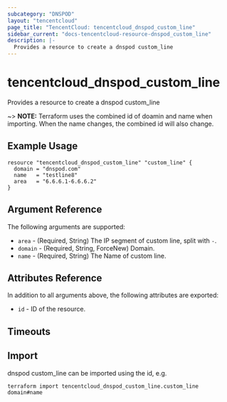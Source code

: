 ```yaml
---
subcategory: "DNSPOD"
layout: "tencentcloud"
page_title: "TencentCloud: tencentcloud_dnspod_custom_line"
sidebar_current: "docs-tencentcloud-resource-dnspod_custom_line"
description: |-
  Provides a resource to create a dnspod custom_line
---
```


# tencentcloud_dnspod_custom_line

Provides a resource to create a dnspod custom_line

~> **NOTE:** Terraform uses the combined id of doamin and name when importing. When the name changes, the combined id will also change.

## Example Usage

```hcl
resource "tencentcloud_dnspod_custom_line" "custom_line" {
  domain = "dnspod.com"
  name   = "testline8"
  area   = "6.6.6.1-6.6.6.2"
}
```

## Argument Reference

The following arguments are supported:

* `area` - (Required, String) The IP segment of custom line, split with `-`.
* `domain` - (Required, String, ForceNew) Domain.
* `name` - (Required, String) The Name of custom line.

## Attributes Reference

In addition to all arguments above, the following attributes are exported:

* `id` - ID of the resource.



## Timeouts

<no value>


## Import

dnspod custom_line can be imported using the id, e.g.

```
terraform import tencentcloud_dnspod_custom_line.custom_line domain#name
```

